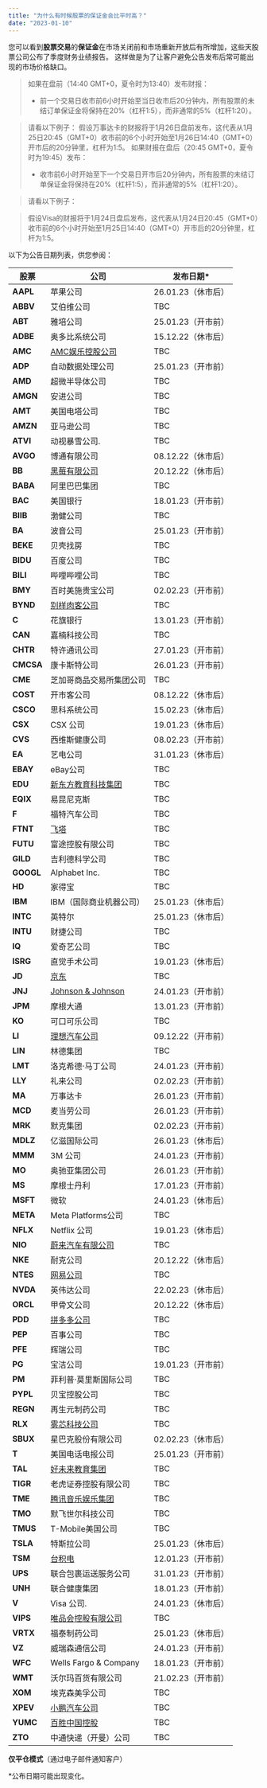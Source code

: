 ```yaml
---
title: "为什么有时候股票的保证金会比平时高？"
date: "2023-01-10"
---
```


您可以看到**股票交易**的**保证金**在市场关闭前和市场重新开放后有所增加，这些天股票公司公布了季度财务业绩报告。 这样做是为了让客户避免公告发布后常可能出现的市场价格缺口。


> 如果在盘前（14:40 GMT+0，夏令时为13:40）发布财报：
> * 前一个交易日收市前6小时开始至当日收市后20分钟内，所有股票的未结订单保证金将保持在20%（杠杆1:5），而非通常的5%（杠杆1:20）。


> 请看以下例子：
> 假设万事达卡的财报将于1月26日盘前发布，这代表从1月25日20:45（GMT+0）收市前的6个小时开始至1月26日14:40（GMT+0）开市后的20分钟里，杠杆为1:5。
> 如果财报在盘后（20:45 GMT+0，夏令时为19:45）发布：
> * 收市前6小时开始至下一个交易日开市后20分钟内，所有股票的未结订单保证金将保持在20%（杠杆1:5），而非通常的5%（杠杆1:20）。

> 请看以下例子：

> 假设Visa的财报将于1月24日盘后发布，这代表从1月24日20:45（GMT+0）收市前的6个小时开始至1月25日14:40（GMT+0）开市后的20分钟里，杠杆为1:5。


以下为公告日期列表，供您参阅：

|   股票    |                             公司                             |   发布日期\*    |
|---------|------------------------------------------------------------|-------------|
|**AAPL** |                            苹果公司                            |26.01.23（休市后）|
|**ABBV** |                           艾伯维公司                            |     TBC     |
| **ABT** |                            雅培公司                            |25.01.23（开市前）|
|**ADBE** |                          奥多比系统公司                           |15.12.22（休市后）|
| **AMC** |  [AMC娱乐控股公司](https://en.wikipedia.org/wiki/AMC_Theatres)   |     TBC     |
| **ADP** |                          自动数据处理公司                          |25.01.23（开市前）|
| **AMD** |                          超微半导体公司                           |     TBC     |
|**AMGN** |                            安进公司                            |     TBC     |
| **AMT** |                           美国电塔公司                           |     TBC     |
|**AMZN** |                           亚马逊公司                            |     TBC     |
|**ATVI** |                          动视暴雪公司.                           |     TBC     |
|**AVGO** |                           博通有限公司                           |08.12.22（休市后）|
| **BB**  | [黑莓有限公司](https://en.wikipedia.org/wiki/BlackBerry_Limited) |20.12.22（休市后）|
|**BABA** |                           阿里巴巴集团                           |     TBC     |
| **BAC** |                            美国银行                            |18.01.23（开市前）|
|**BIIB** |                            渤健公司                            |     TBC     |
| **BA**  |                            波音公司                            |25.01.23（开市前）|
|**BEKE** |                            贝壳找房                            |     TBC     |
|**BIDU** |                            百度公司                            |     TBC     |
|**BILI** |                           哔哩哔哩公司                           |     TBC     |
| **BMY** |                          百时美施贵宝公司                          |02.02.23（开市前）|
|**BYND** |    [别样肉客公司](https://en.wikipedia.org/wiki/Beyond_Meat)     |     TBC     |
|  **C**  |                            花旗银行                            |13.01.23（开市前）|
| **CAN** |                           嘉楠科技公司                           |     TBC     |
|**CHTR** |                           特许通讯公司                           |27.01.23（开市前）|
|**CMCSA**|                           康卡斯特公司                           |26.01.23（开市前）|
| **CME** |                        芝加哥商品交易所集团公司                        |     TBC     |
|**COST** |                           开市客公司                            |08.12.22（休市后）|
|**CSCO** |                           思科系统公司                           |15.02.23（休市后）|
| **CSX** |                           CSX 公司                           |19.01.23（休市后）|
| **CVS** |                          西维斯健康公司                           |08.02.23（开市前）|
| **EA**  |                            艺电公司                            |31.01.23（休市后）|
|**EBAY** |                           eBay公司                           |     TBC     |
| **EDU** |  [新东方教育科技集团](https://en.wikipedia.org/wiki/New_Oriental)   |     TBC     |
|**EQIX** |                           易昆尼克斯                            |     TBC     |
|  **F**  |                           福特汽车公司                           |     TBC     |
|**FTNT** |        [飞塔](https://en.wikipedia.org/wiki/Fortinet)        |     TBC     |
|**FUTU** |                          富途控股有限公司                          |     TBC     |
|**GILD** |                          吉利德科学公司                           |     TBC     |
|**GOOGL**|                       Alphabet Inc.                        |     TBC     |
| **HD**  |                            家得宝                             |     TBC     |
| **IBM** |                       IBM（国际商业机器公司）                        |25.01.23（休市后）|
|**INTC** |                            英特尔                             |25.01.23（休市后）|
|**INTU** |                            财捷公司                            |     TBC     |
| **IQ**  |                           爱奇艺公司                            |     TBC     |
|**ISRG** |                           直觉手术公司                           |19.01.23（休市后）|
| **JD**  |         [京东](https://en.wikipedia.org/wiki/JD.com)         |     TBC     |
| **JNJ** | [Johnson & Johnson](https://en.wikipedia.org/wiki/JD.com)  |24.01.23（开市前）|
| **JPM** |                            摩根大通                            |13.01.23（开市前）|
| **KO**  |                           可口可乐公司                           |     TBC     |
| **LI**  |      [理想汽车公司](https://en.wikipedia.org/wiki/Li_Auto)       |09.12.22（开市前）|
| **LIN** |                            林德集团                            |     TBC     |
| **LMT** |                         洛克希德·马丁公司                          |24.01.23（开市前）|
| **LLY** |                            礼来公司                            |02.02.23（开市前）|
| **MA**  |                            万事达卡                            |26.01.23（开市前）|
| **MCD** |                           麦当劳公司                            |26.01.23（开市前）|
| **MRK** |                            默克集团                            |02.02.23（开市前）|
|**MDLZ** |                           亿滋国际公司                           |26.01.23（休市后）|
| **MMM** |                           3M 公司                            |24.01.23（开市前）|
| **MO**  |                          奥驰亚集团公司                           |26.01.23（开市前）|
| **MS**  |                           摩根士丹利                            |17.01.23（开市前）|
|**MSFT** |                             微软                             |24.01.23（休市后）|
|**META** |                      Meta Platforms公司                      |     TBC     |
|**NFLX** |                         Netflix 公司                         |19.01.23（休市后）|
| **NIO** |[蔚来汽车有限公司](https://en.wikipedia.org/wiki/NIO_(car_company)) |     TBC     |
| **NKE** |                            耐克公司                            |20.12.22（休市后）|
|**NTES** |       [网易公司](https://en.wikipedia.org/wiki/NetEase)        |     TBC     |
|**NVDA** |                           英伟达公司                            |22.02.23（休市后）|
|**ORCL** |                           甲骨文公司                            |20.12.22（休市后）|
| **PDD** |      [拼多多公司](https://en.wikipedia.org/wiki/Pinduoduo)      |     TBC     |
| **PEP** |                            百事公司                            |     TBC     |
| **PFE** |                            辉瑞公司                            |     TBC     |
| **PG**  |                            宝洁公司                            |19.01.23（开市前）|
| **PM**  |                        菲利普·莫里斯国际公司                         |     TBC     |
|**PYPL** |                           贝宝控股公司                           |     TBC     |
|**REGN** |                          再生元制药公司                           |     TBC     |
| **RLX** |             [雾芯科技公司](https://ir.relxtech.com/)             |     TBC     |
|**SBUX** |                         星巴克股份有限公司                          |02.02.23（休市后）|
|  **T**  |                          美国电话电报公司                          |25.01.23（开市前）|
| **TAL** |[好未来教育集团](https://en.wikipedia.org/wiki/TAL_Education_Group)|     TBC     |
|**TIGR** |                         老虎证券控股有限公司                         |     TBC     |
| **TME** |      [腾讯音乐娱乐集团](https://www.tencentmusic.com/en-us/)       |     TBC     |
| **TMO** |                          默飞世尔科技公司                          |     TBC     |
|**TMUS** |                        T-Mobile美国公司                        |     TBC     |
|**TSLA** |                           特斯拉公司                            |25.01.23（休市后）|
| **TSM** |         [台积电](https://en.wikipedia.org/wiki/TSMC)          |12.01.23（开市前）|
| **UPS** |                         联合包裹运送服务公司                         |31.01.23（开市前）|
| **UNH** |                           联合健康集团                           |18.01.23（开市前）|
|  **V**  |                          Visa 公司.                          |24.01.23（休市后）|
|**VIPS** |     [唯品会控股有限公司](https://en.wikipedia.org/wiki/Vipshop)     |     TBC     |
|**VRTX** |                           福泰制药公司                           |25.01.23（休市后）|
| **VZ**  |                          威瑞森通信公司                           |24.01.23（开市前）|
| **WFC** |                   Wells Fargo & Company                    |18.01.23（开市前）|
| **WMT** |                         沃尔玛百货有限公司                          |21.02.23（开市前）|
| **XOM** |                          埃克森美孚公司                           |     TBC     |
|**XPEV** |       [小鹏汽车公司](https://en.wikipedia.org/wiki/XPeng)        |     TBC     |
|**YUMC** |     [百胜中国控股](https://en.wikipedia.org/wiki/Yum_China)      |     TBC     |
| **ZTO** |                         中通快递（开曼）公司                         |     TBC     |


**仅平仓模式**（通过电子邮件通知客户）

\*公布日期可能出现变化。